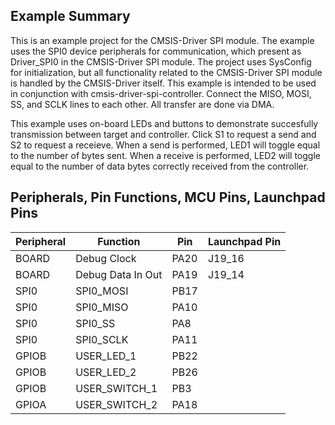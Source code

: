 ## Example Summary

This is an example project for the CMSIS-Driver SPI module.
The example uses the SPI0 device peripherals for communication, which present as Driver_SPI0 in the CMSIS-Driver SPI module.
The project uses SysConfig for initialization, but all functionality related to the CMSIS-Driver SPI module is handled by the CMSIS-Driver itself.
This example is intended to be used in conjunction with cmsis-driver-spi-controller. Connect the MISO, MOSI, SS, and SCLK lines to each other.
All transfer are done via DMA.

This example uses on-board LEDs and buttons to demonstrate succesfully transmission between target and controller. Click S1 to request a send and
S2 to request a receieve. When a send is performed, LED1 will toggle equal to the number of bytes sent. When a receive is performed, LED2 will 
toggle equal to the number of data bytes correctly received from the controller.

## Peripherals, Pin Functions, MCU Pins, Launchpad Pins
| Peripheral | Function | Pin | Launchpad Pin |
| --- | --- | --- | --- |
| BOARD | Debug Clock | PA20 | J19_16 |
| BOARD | Debug Data In Out | PA19 | J19_14 |
| SPI0 | SPI0_MOSI | PB17 | 
| SPI0 | SPI0_MISO | PA10 |
| SPI0 | SPI0_SS | PA8 | 
| SPI0 | SPI0_SCLK | PA11 |
| GPIOB | USER_LED_1 | PB22 |
| GPIOB | USER_LED_2 | PB26 |
| GPIOB | USER_SWITCH_1 | PB3 |
| GPIOA | USER_SWITCH_2 | PA18 | 
